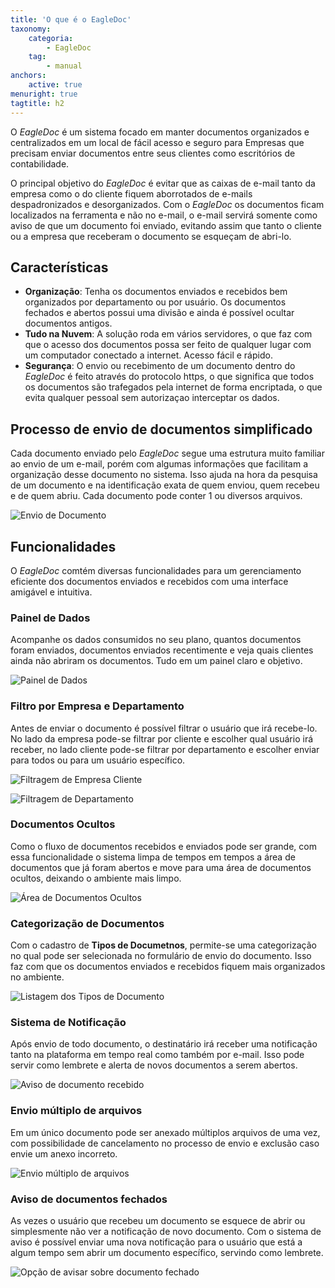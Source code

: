 ```yaml
---
title: 'O que é o EagleDoc'
taxonomy:
    categoria:
        - EagleDoc
    tag:
        - manual
anchors:
    active: true
menuright: true
tagtitle: h2
---
```


O _EagleDoc_ é um sistema focado em manter documentos organizados e centralizados em um local de fácil acesso e seguro para Empresas que precisam enviar documentos entre seus clientes como escritórios de contabilidade.

O principal objetivo do _EagleDoc_ é evitar que as caixas de e-mail tanto da empresa como o do cliente fiquem aborrotados de e-mails despadronizados e desorganizados. Com o _EagleDoc_ os documentos ficam localizados na ferramenta e não no e-mail, o e-mail servirá somente como aviso de que um documento foi enviado, evitando assim que tanto o cliente ou a empresa que receberam o documento se esqueçam de abri-lo.

## Características

* **Organização**: Tenha os documentos enviados e recebidos bem organizados por departamento ou por usuário. Os documentos fechados e abertos possui uma divisão e ainda é possível ocultar documentos antigos.
* **Tudo na Nuvem**: A solução roda em vários servidores, o que faz com que o acesso dos documentos possa ser feito de qualquer lugar com um computador conectado a internet. Acesso fácil e rápido.
* **Segurança**: O envio ou recebimento de um documento dentro do _EagleDoc_ é feito através do protocolo https, o que significa que todos os documentos são trafegados pela internet de forma encriptada, o que evita qualquer pessoal sem autorizaçao interceptar os dados.

## Processo de envio de documentos simplificado

Cada documento enviado pelo _EagleDoc_ segue uma estrutura muito familiar ao envio de um e-mail, porém com algumas informações que facilitam a organização desse documento no sistema. Isso ajuda na hora da pesquisa de um documento e na identificação exata de quem enviou, quem recebeu e de quem abriu. Cada documento pode conter 1 ou diversos arquivos.

![Envio de Documento](gif-envio-de-documento.gif "Envio de Documento")

## Funcionalidades

O _EagleDoc_ comtém diversas funcionalidades para um gerenciamento eficiente dos documentos enviados e recebidos com uma interface amigável e intuitiva.

### Painel de Dados

Acompanhe os dados consumidos no seu plano, quantos documentos foram enviados, documentos enviados recentimente e veja quais clientes ainda não abriram os documentos. Tudo em um painel claro e objetivo.

![Painel de Dados](print-painel-de-dados.png "Painel de Dados")

### Filtro por Empresa e Departamento

Antes de enviar o documento é possível filtrar o usuário que irá recebe-lo. No lado da empresa pode-se filtrar por cliente e escolher qual usuário irá receber, no lado cliente pode-se filtrar por departamento e escolher enviar para todos ou para um usuário específico.

![Filtragem de Empresa Cliente](gif-envio-para-cliente.gif "Filtragem de Empresa Cliente")

![Filtragem de Departamento](gif-envio-para-empresa.gif "Filtragem de Departamento")

### Documentos Ocultos

Como o fluxo de documentos recebidos e enviados pode ser grande, com essa funcionalidade o sistema limpa de tempos em tempos a área de documentos que já foram abertos e move para uma área de documentos ocultos, deixando o ambiente mais limpo.

![Área de Documentos Ocultos](documentos-ocultos.jpg "Área de Documentos Ocultos")

### Categorização de Documentos

Com o cadastro de **Tipos de Documetnos**, permite-se uma categorização no qual pode ser selecionada no formulário de envio do documento. Isso faz com que os documentos enviados e recebidos fiquem mais organizados no ambiente.

![Listagem dos Tipos de Documento](categorias-de-documentos.jpg "Listagem dos Tipos de Documento")

### Sistema de Notificação

Após envio de todo documento, o destinatário irá receber uma notificação tanto na plataforma em tempo real como também por e-mail. Isso pode servir como lembrete e alerta de novos documentos a serem abertos.

![Aviso de documento recebido](notification-system.jpg "Aviso de documento recebido")

### Envio múltiplo de arquivos

Em um único documento pode ser anexado múltiplos arquivos de uma vez, com possibilidade de cancelamento no processo de envio e exclusão caso envie um anexo incorreto.

![Envio múltiplo de arquivos](multiplo-envio-de-arquivos.jpg "Envio múltiplo de arquivos")

### Aviso de documentos fechados

As vezes o usuário que recebeu um documento se esquece de abrir ou simplesmente não ver a notificação de novo documento. Com o sistema de aviso é possível enviar uma nova notificação para o usuário que está a algum tempo sem abrir um documento específico, servindo como lembrete.

![Opção de avisar sobre documento fechado](send-warning.jpg "Opção de avisar sobre documento fechado")


